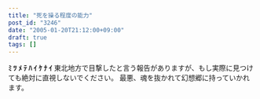 ```yaml
---
title: "死を操る程度の能力"
post_id: "3246"
date: "2005-01-20T21:12:00+09:00"
draft: true
tags: []
---
```



**ﾐ ﾂ ﾒ ﾃ ﾊ ｲ ｹ ﾅ ｲ** 東北地方で目撃したと言う報告がありますが、もし実際に見つけても絶対に直視しないでください。 最悪、魂を抜かれて幻想郷に持っていかれます。
